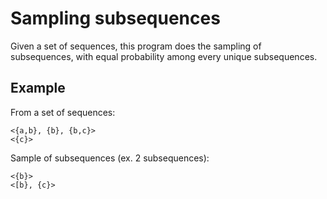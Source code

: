 # Sampling subsequences

Given a set of sequences, this program does the sampling of subsequences, with equal probability among every unique subsequences.

## Example

From a set of sequences:

```
<{a,b}, {b}, {b,c}>
<{c}>
```

Sample of subsequences (ex. 2 subsequences):
```
<{b}>
<[b}, {c}>
```